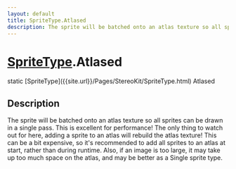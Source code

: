 ```yaml
---
layout: default
title: SpriteType.Atlased
description: The sprite will be batched onto an atlas texture so all sprites can be drawn in a single pass. This is excellent for performance! The only thing to watch out for here, adding a sprite to an atlas will rebuild the atlas texture! This can be a bit expensive, so it's recommended to add all sprites to an atlas at start, rather than during runtime. Also, if an image is too large, it may take up too much space on the atlas, and may be better as a Single sprite type.
---
```

# [SpriteType]({{site.url}}/Pages/StereoKit/SpriteType.html).Atlased

<div class='signature' markdown='1'>
static [SpriteType]({{site.url}}/Pages/StereoKit/SpriteType.html) Atlased
</div>

## Description
The sprite will be batched onto an atlas texture so all
sprites can be drawn in a single pass. This is excellent for
performance! The only thing to watch out for here, adding a sprite
to an atlas will rebuild the atlas texture! This can be a bit
expensive, so it's recommended to add all sprites to an atlas at
start, rather than during runtime. Also, if an image is too large,
it may take up too much space on the atlas, and may be better as a
Single sprite type.

